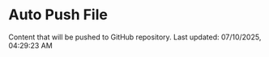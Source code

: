 # Auto Push File

Content that will be pushed to GitHub repository.
Last updated: 07/10/2025, 04:29:23 AM